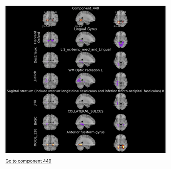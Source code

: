 


![448](preliminary/448.jpg "Component 448")

[Go to component 449](https://parietal-inria.github.io/MODL_atlas/512/449 "Component 449")